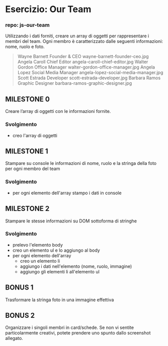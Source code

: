 # Esercizio: Our Team

### repo: js-our-team

Utilizzando i dati forniti, creare un array di oggetti per rappresentare i membri del team.
Ogni membro è caratterizzato dalle seguenti informazioni: nome, ruolo e foto.

> Wayne Barnett Founder & CEO wayne-barnett-founder-ceo.jpg
> Angela Caroll Chief Editor angela-caroll-chief-editor.jpg
> Walter Gordon Office Manager walter-gordon-office-manager.jpg
> Angela Lopez Social Media Manager angela-lopez-social-media-manager.jpg
> Scott Estrada Developer scott-estrada-developer.jpg
> Barbara Ramos Graphic Designer barbara-ramos-graphic-designer.jpg

## MILESTONE 0

Creare l’array di oggetti con le informazioni fornite.

### Svolgimento

- creo l'array di oggetti

## MILESTONE 1

Stampare su console le informazioni di nome, ruolo e la stringa della foto per ogni membro del team

### Svolgimento

- per ogni elemento dell'array
  stampo i dati in console

## MILESTONE 2

Stampare le stesse informazioni su DOM sottoforma di stringhe

### Svolgimento

- prelevo l'elemento body
- creo un elemento ul e lo aggiungo al body
- per ogni elemento dell'array
  - creo un elemento li
  - aggiungo i dati nell'elemento (nome, ruolo, immagine)
  - aggiungo gli elementi li all'elemento ul

## BONUS 1

Trasformare la stringa foto in una immagine effettiva

## BONUS 2

Organizzare i singoli membri in card/schede. Se non vi sentite particolarmente creativi, potete prendere uno spunto dallo screenshot allegato.
